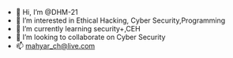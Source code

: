 - 👋 Hi, I’m @DHM-21
- 👀 I’m interested in Ethical Hacking, Cyber Security,Programming
- 🌱 I’m currently learning security+,CEH
- 💞️ I’m looking to collaborate on Cyber Security
- 📫 mahyar_ch@live.com

<!---
DHM-21/DHM-21 is a ✨ special ✨ repository because its `README.md` (this file) appears on your GitHub profile.
You can click the Preview link to take a look at your changes.
--->
